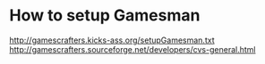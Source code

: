 How to setup Gamesman
=====================

<http://gamescrafters.kicks-ass.org/setupGamesman.txt> <http://gamescrafters.sourceforge.net/developers/cvs-general.html>
